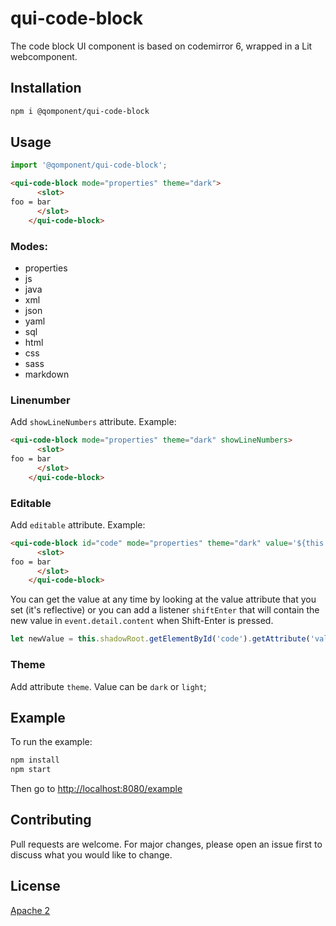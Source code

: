 # qui-code-block

The code block UI component is based on codemirror 6, wrapped in a Lit webcomponent.

## Installation

```bash
npm i @qomponent/qui-code-block
```

## Usage

```javascript
import '@qomponent/qui-code-block';
```

```html
<qui-code-block mode="properties" theme="dark">
      <slot>
foo = bar
      </slot>
    </qui-code-block>
```

### Modes:

 - properties
 - js
 - java
 - xml
 - json
 - yaml
 - sql
 - html
 - css
 - sass
 - markdown

### Linenumber

Add `showLineNumbers` attribute. Example:

```html
<qui-code-block mode="properties" theme="dark" showLineNumbers>
      <slot>
foo = bar
      </slot>
    </qui-code-block>
```

### Editable

Add `editable` attribute. Example:

```html
<qui-code-block id="code" mode="properties" theme="dark" value='${this._value}' editable>
      <slot>
foo = bar
      </slot>
    </qui-code-block>
```

You can get the value at any time by looking at the value attribute that you set (it's reflective) or you 
can add a listener `shiftEnter` that will contain the new value in `event.detail.content` when Shift-Enter is pressed.

```javascript
let newValue = this.shadowRoot.getElementById('code').getAttribute('value');
```

### Theme

Add attribute `theme`. Value can be `dark` or `light`;

## Example

To run the example:

```bash
npm install
npm start
```


Then go to [http://localhost:8080/example](http://localhost:8080/example)

## Contributing

Pull requests are welcome. For major changes, please open an issue first
to discuss what you would like to change.

## License

[Apache 2](http://www.apache.org/licenses/LICENSE-2.0)
